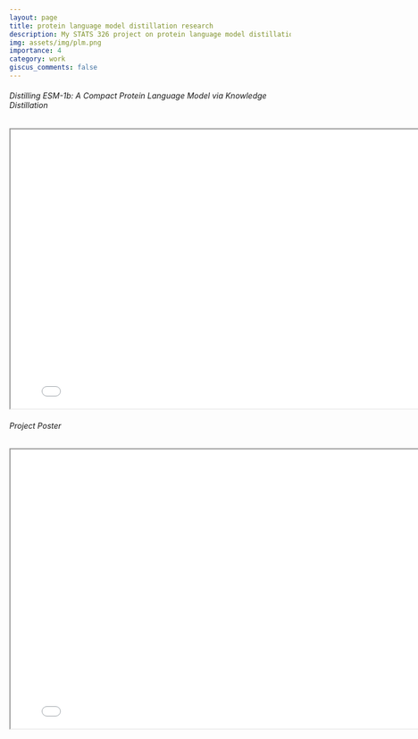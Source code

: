 ```yaml
---
layout: page
title: protein language model distillation research
description: My STATS 326 project on protein language model distillation.
img: assets/img/plm.png
importance: 4
category: work
giscus_comments: false
---
```


<div class="caption">
    <body>
    <center>
        <h6 align="left">Distilling ESM-1b: A Compact Protein Language Model via Knowledge Distillation</h6>
        <iframe src="../STATS_326__Final_Project_Report.pdf" 
                width="800"
                height="500">
        </iframe>
    </center>
</body>

<body>
    <center>
        <h6 align="left">Project Poster</h6>
        <iframe src="../STATS 326_ Protein Language Model Distillation.pdf" 
                width="800"
                height="500">
        </iframe>
    </center>
</body>
</div>